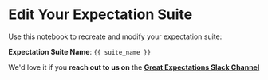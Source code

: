 # Edit Your Expectation Suite
Use this notebook to recreate and modify your expectation suite:

**Expectation Suite Name**: `{{ suite_name }}`

We'd love it if you **reach out to us on** the [**Great Expectations Slack Channel**](https://greatexpectations.io/slack)
